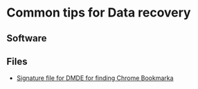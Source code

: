 # Common tips for Data recovery

## Software

## Files

* [Signature file for DMDE for finding Chrome Bookmarka](./dmde_signature_sign_for_chrome_bookmarks.ini)
